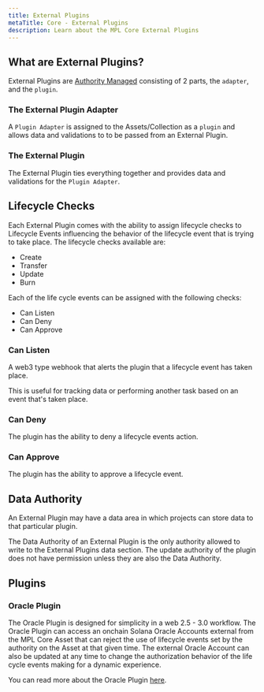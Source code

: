 ```yaml
---
title: External Plugins
metaTitle: Core - External Plugins
description: Learn about the MPL Core External Plugins
---
```


## What are External Plugins?

External Plugins are [Authority Managed](/core/plugins#authority-managed-plugins) consisting of 2 parts, the `adapter`, and the `plugin`.

### The External Plugin Adapter

A `Plugin Adapter` is assigned to the Assets/Collection as a `plugin` and allows data and validations to to be passed from an External Plugin.

### The External Plugin

The External Plugin ties everything together and provides data and validations for the `Plugin Adapter`.

## Lifecycle Checks

Each External Plugin comes with the ability to assign lifecycle checks to Lifecycle Events influencing the behavior of the lifecycle event that is trying to take place. The lifecycle checks available are:

- Create
- Transfer
- Update
- Burn

Each of the life cycle events can be assigned with the following checks:

- Can Listen
- Can Deny
- Can Approve

### Can Listen

A web3 type webhook that alerts the plugin that a lifecycle event has taken place.

This is useful for tracking data or performing another task based on an event that's taken place.

### Can Deny

The plugin has the ability to deny a lifecycle events action.

### Can Approve

The plugin has the ability to approve a lifecycle event.

## Data Authority

An External Plugin may have a data area in which projects can store data to that particular plugin.

The Data Authority of an External Plugin is the only authority allowed to write to the External Plugins data section. The update authority of the plugin does not have permission unless they are also the Data Authority.

## Plugins

### Oracle Plugin

The Oracle Plugin is designed for simplicity in a web 2.5 - 3.0 workflow. The Oracle Plugin can access an onchain Solana Oracle Accounts external from the MPL Core Asset that can reject the use of lifecycle events set by the authority on the Asset at that given time. The external Oracle Account can also be updated at any time to change the authorization behavior of the life cycle events making for a dynamic experience.

You can read more about the Oracle Plugin [here](/core//external-plugins/oracle).
